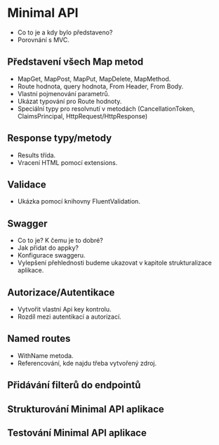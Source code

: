 # Minimal API
* Co to je a kdy bylo představeno?
* Porovnání s MVC.

## Představení všech Map metod
* MapGet, MapPost, MapPut, MapDelete, MapMethod.
* Route hodnota, query hodnota, From Header, From Body.
* Vlastní pojmenování parametrů.
* Ukázat typování pro Route hodnoty.
* Speciální typy pro resolvnutí v metodách (CancellationToken, ClaimsPrincipal, HttpRequest/HttpResponse)

## Response typy/metody
* Results třída.
* Vracení HTML pomocí extensions.

## Validace
* Ukázka pomocí knihovny FluentValidation.

## Swagger
* Co to je? K čemu je to dobré?
* Jak přidat do appky?
* Konfigurace swaggeru.
* Vylepšení přehlednosti budeme ukazovat v kapitole strukturalizace aplikace.

## Autorizace/Autentikace
* Vytvořit vlastní Api key kontrolu.
* Rozdíl mezi autentikací a autorizací.

## Named routes
* WithName metoda.
* Referencování, kde najdu třeba vytvořený zdroj.

## Přidávání filterů do endpointů


## Strukturování Minimal API aplikace

## Testování Minimal API aplikace